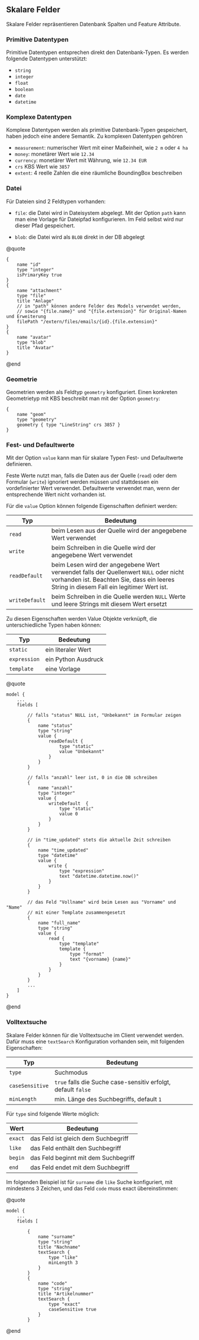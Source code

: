 ## Skalare Felder

Skalare Felder repräsentieren Datenbank Spalten und Feature Attribute.

### Primitive Datentypen

Primitive Datentypen entsprechen direkt den Datenbank-Typen. Es werden folgende Datentypen unterstützt:

- `string`
- `integer`
- `float`
- `boolean`
- `date`
- `datetime`

### Komplexe Datentypen

Komplexe Datentypen werden als primitive Datenbank-Typen gespeichert, haben jedoch eine andere Semantik. Zu komplexen Datentypen gehören

- `measurement`: numerischer Wert mit einer Maßeinheit, wie `2 m` oder `4 ha`
- `money`: monetärer Wert wie `12.34`
- `currency`: monetärer Wert mit Währung, wie `12.34 EUR`
- `crs` KBS Wert wie `3857`
- `extent`: 4 reelle Zahlen die eine räumliche BoundingBox beschreiben

### Datei

Für Dateien sind 2 Feldtypen vorhanden:

- `file`: die Datei wird in Dateisystem abgelegt. Mit der Option `path` kann man eine Vorlage für Dateipfad konfigurieren. Im Feld selbst wird nur dieser Pfad gespeichert.

- `blob`: die Datei wird als `BLOB` direkt in der DB abgelegt

@quote
```
{
    name "id"
    type "integer"
    isPrimaryKey true
}
{
    name "attachment"
    type "file"
    title "Anlage"
    // in "path" können andere Felder des Models verwendet werden,
    // sowie "{file.name}" und "{file.extension}" für Original-Namen und Erweiterung
    filePath "/extern/files/emails/{id}.{file.extension}"
}
{
    name "avatar"
    type "blob"
    title "Avatar"
}
```
@end


### Geometrie

Geometrien werden als Feldtyp `geometry` konfiguriert. Einen konkreten Geometrietyp mit KBS beschreibt man mit der Option `geometry`:

```
{
    name "geom"
    type "geometry"
    geometry { type "LineString" crs 3857 }
}
```

### Fest- und Defaultwerte

Mit der Option `value` kann man für skalare Typen Fest- und Defaultwerte definieren.

Feste Werte nutzt man, falls die Daten aus der Quelle (`read`) oder dem Formular (`write`) ignoriert werden müssen und stattdessen ein vordefinierter Wert verwendet. Defaultwerte verwendet man, wenn der entsprechende Wert nicht vorhanden ist.

Für die `value` Option können folgende Eigenschaften definiert werden:

Typ | Bedeutung
---|---
`read` | beim Lesen aus der Quelle wird der angegebene Wert verwendet
`write` | beim Schreiben in die Quelle wird der angegebene Wert verwendet
`readDefault` | beim Lesen wird der angegebene Wert verwendet falls der Quellenwert `NULL` oder nicht vorhanden ist. Beachten Sie, dass ein leeres String in diesem Fall ein legitimer Wert ist.
`writeDefault` |  beim Schreiben in die Quelle werden `NULL` Werte und leere Strings mit diesem Wert ersetzt


Zu diesen Eigenschaften werden Value Objekte verknüpft, die unterschiedliche Typen haben können:

Typ | Bedeutung
---|---
`static` | ein literaler Wert
`expression` | ein Python Ausdruck
`template` | eine Vorlage

@quote
```
model {
    ...
    fields [

        // falls "status" NULL ist, "Unbekannt" im Formular zeigen
        {
            name "status"
            type "string"
            value {
                readDefault {
                    type "static"
                    value "Unbekannt"
                }
            }
        }

        // falls "anzahl" leer ist, 0 in die DB schreiben
        {
            name "anzahl"
            type "integer"
            value {
                writeDefault  {
                    type "static"
                    value 0
                }
            }
        }

        // in "time_updated" stets die aktuelle Zeit schreiben
        {
            name "time_updated"
            type "datetime"
            value {
                write {
                    type "expression"
                    text "datetime.datetime.now()"
                }
            }
        }

        // das Feld "Vollname" wird beim Lesen aus "Vorname" und "Name"
        // mit einer Template zusammengesetzt
        {
            name "full_name"
            type "string"
            value {
                read {
                    type "template"
                    template {
                        type "format"
                        text "{vorname} {name}"
                    }
                }
            }
        }
        ...
    ]
}
```
@end


### Volltextsuche

Skalare Felder können für die Volltextsuche im Client verwendet werden. Dafür muss eine `textSearch` Konfiguration vorhanden sein, mit folgenden Eigenschaften:

Typ | Bedeutung
---|---
`type` | Suchmodus
`caseSensitive` | `true` falls die Suche case-sensitiv erfolgt, default `false`
`minLength` | min. Länge des Suchbegriffs, default `1`

Für `type` sind folgende Werte möglich:

Wert | Bedeutung
---|---
`exact` | das Feld ist gleich dem Suchbegriff
`like` | das Feld enthält den Suchbegriff
`begin` | das Feld beginnt mit dem Suchbegriff
`end` | das Feld endet mit dem Suchbegriff

Im folgenden Beispiel ist für `surname` die `like` Suche konfiguriert, mit mindestens 3 Zeichen, und das Feld `code` muss exact übereinstimmen:


@quote
```
model {
    ...
    fields [

        {
            name "surname"
            type "string"
            title "Nachname"
            textSearch {
                type "like"
                minLength 3
            }
        }
        {
            name "code"
            type "string"
            title "Artikelnummer"
            textSearch {
                type "exact"
                caseSensitive true
            }
        }
```
@end



